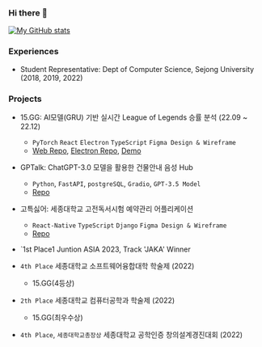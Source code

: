 ### Hi there 👋

[![My GitHub stats](https://github-readme-stats.vercel.app/api?username=ironAiken2&theme=transparent)](https://github.com/anuraghazra/github-readme-stats)

<!--
### Skills

<p align="left">

![React Native](https://img.shields.io/badge/react_native-%2320232a.svg?style=for-the-badge&logo=react&logoColor=%2361DAFB)
![React](https://img.shields.io/badge/react-%2320232a.svg?style=for-the-badge&logo=react&logoColor=%2361DAFB)
![TypeScript](https://img.shields.io/badge/typescript-%23007ACC.svg?style=for-the-badge&logo=typescript&logoColor=white)
![PyTorch](https://img.shields.io/badge/PyTorch-%23EE4C2C.svg?style=for-the-badge&logo=PyTorch&logoColor=white)
![Homebridge](https://img.shields.io/badge/homebridge-%23491F59.svg?style=for-the-badge&logo=homebridge&logoColor=white)

</p>
-->

### Experiences

- Student Representative: Dept of Computer Science, Sejong University (2018, 2019, 2022)

### Projects

- 15.GG: AI모델(GRU) 기반 실시간 League of Legends 승률 분석 (22.09 ~ 22.12)
  - `PyTorch` `React` `Electron` `TypeScript` `Figma Design & Wireframe`
  - [Web Repo](https://github.com/fifteen-GG/15GG_front), [Electron Repo](https://github.com/fifteen-GG/DataNashor), [Demo](https://www.youtube.com/watch?v=PA12zff1NyU&feature=youtu.be)
- GPTalk: ChatGPT-3.0 모델을 활용한 건물안내 음성 Hub
  - `Python`, `FastAPI`, `postgreSQL`, `Gradio`, `GPT-3.5 Model`
  - [Repo](https://github.com/GPTalk-Hub)
- 고특싫어: 세종대학교 고전독서시험 예약관리 어플리케이션

  - `React-Native` `TypeScript` `Django` `Figma Design & Wireframe`
  - [Repo](https://github.com/goteuk-hater)

- `1st Place1 Juntion ASIA 2023, Track 'JAKA' Winner
- `4th Place` 세종대학교 소프트웨어융합대학 학술제 (2022)
  - 15.GG(4등상)
- `2th Place` 세종대학교 컴퓨터공학과 학술제 (2022)
  - 15.GG(최우수상)
- `4th Place`, `세종대학교총장상` 세종대학교 공학인증 창의설계경진대회 (2022)
